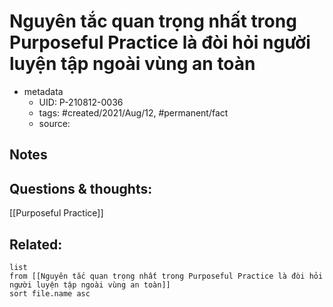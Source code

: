 # Nguyên tắc quan trọng nhất trong Purposeful Practice là đòi hỏi người luyện tập ngoài vùng an toàn

- metadata
	- UID: P-210812-0036
	- tags: #created/2021/Aug/12, #permanent/fact 
	- source: 

## Notes


## Questions & thoughts:
[[Purposeful Practice]]
## Related:
```dataview
list
from [[Nguyên tắc quan trọng nhất trong Purposeful Practice là đòi hỏi người luyện tập ngoài vùng an toàn]]
sort file.name asc
```
